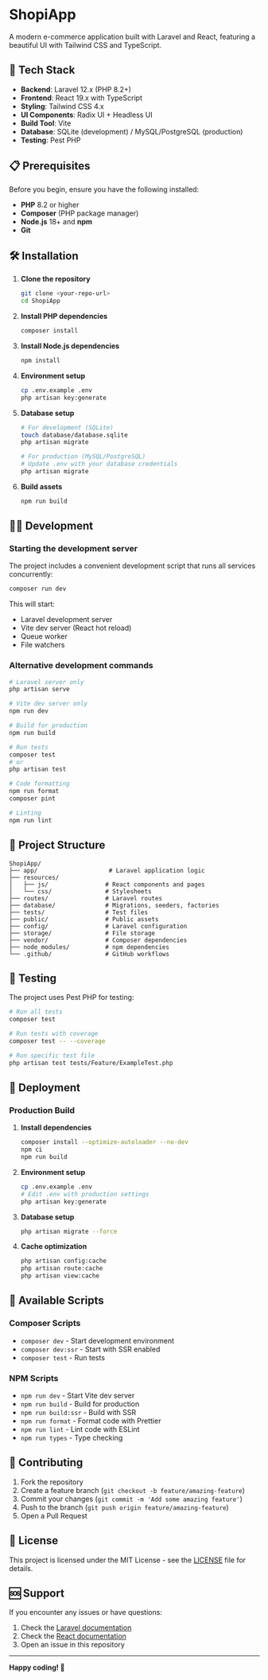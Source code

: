 # ShopiApp

A modern e-commerce application built with Laravel and React, featuring a beautiful UI with Tailwind CSS and TypeScript.

## 🚀 Tech Stack

- **Backend**: Laravel 12.x (PHP 8.2+)
- **Frontend**: React 19.x with TypeScript
- **Styling**: Tailwind CSS 4.x
- **UI Components**: Radix UI + Headless UI
- **Build Tool**: Vite
- **Database**: SQLite (development) / MySQL/PostgreSQL (production)
- **Testing**: Pest PHP

## 📋 Prerequisites

Before you begin, ensure you have the following installed:
- **PHP** 8.2 or higher
- **Composer** (PHP package manager)
- **Node.js** 18+ and **npm**
- **Git**

## 🛠️ Installation

1. **Clone the repository**
   ```bash
   git clone <your-repo-url>
   cd ShopiApp
   ```

2. **Install PHP dependencies**
   ```bash
   composer install
   ```

3. **Install Node.js dependencies**
   ```bash
   npm install
   ```

4. **Environment setup**
   ```bash
   cp .env.example .env
   php artisan key:generate
   ```

5. **Database setup**
   ```bash
   # For development (SQLite)
   touch database/database.sqlite
   php artisan migrate
   
   # For production (MySQL/PostgreSQL)
   # Update .env with your database credentials
   php artisan migrate
   ```

6. **Build assets**
   ```bash
   npm run build
   ```

## 🏃‍♂️ Development

### Starting the development server

The project includes a convenient development script that runs all services concurrently:

```bash
composer run dev
```

This will start:
- Laravel development server
- Vite dev server (React hot reload)
- Queue worker
- File watchers

### Alternative development commands

```bash
# Laravel server only
php artisan serve

# Vite dev server only
npm run dev

# Build for production
npm run build

# Run tests
composer test
# or
php artisan test

# Code formatting
npm run format
composer pint

# Linting
npm run lint
```

## 📁 Project Structure

```
ShopiApp/
├── app/                    # Laravel application logic
├── resources/
│   ├── js/                # React components and pages
│   └── css/               # Stylesheets
├── routes/                # Laravel routes
├── database/              # Migrations, seeders, factories
├── tests/                 # Test files
├── public/                # Public assets
├── config/                # Laravel configuration
├── storage/               # File storage
├── vendor/                # Composer dependencies
├── node_modules/          # npm dependencies
└── .github/               # GitHub workflows
```

## 🧪 Testing

The project uses Pest PHP for testing:

```bash
# Run all tests
composer test

# Run tests with coverage
composer test -- --coverage

# Run specific test file
php artisan test tests/Feature/ExampleTest.php
```

## 🚀 Deployment

### Production Build

1. **Install dependencies**
   ```bash
   composer install --optimize-autoloader --no-dev
   npm ci
   npm run build
   ```

2. **Environment setup**
   ```bash
   cp .env.example .env
   # Edit .env with production settings
   php artisan key:generate
   ```

3. **Database setup**
   ```bash
   php artisan migrate --force
   ```

4. **Cache optimization**
   ```bash
   php artisan config:cache
   php artisan route:cache
   php artisan view:cache
   ```

## 📝 Available Scripts

### Composer Scripts
- `composer dev` - Start development environment
- `composer dev:ssr` - Start with SSR enabled
- `composer test` - Run tests

### NPM Scripts
- `npm run dev` - Start Vite dev server
- `npm run build` - Build for production
- `npm run build:ssr` - Build with SSR
- `npm run format` - Format code with Prettier
- `npm run lint` - Lint code with ESLint
- `npm run types` - Type checking

## 🤝 Contributing

1. Fork the repository
2. Create a feature branch (`git checkout -b feature/amazing-feature`)
3. Commit your changes (`git commit -m 'Add some amazing feature'`)
4. Push to the branch (`git push origin feature/amazing-feature`)
5. Open a Pull Request

## 📄 License

This project is licensed under the MIT License - see the [LICENSE](LICENSE) file for details.

## 🆘 Support

If you encounter any issues or have questions:

1. Check the [Laravel documentation](https://laravel.com/docs)
2. Check the [React documentation](https://react.dev)
3. Open an issue in this repository

---

**Happy coding! 🎉** 